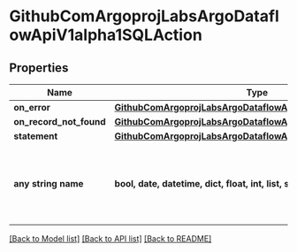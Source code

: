# GithubComArgoprojLabsArgoDataflowApiV1alpha1SQLAction


## Properties
Name | Type | Description | Notes
------------ | ------------- | ------------- | -------------
**on_error** | [**GithubComArgoprojLabsArgoDataflowApiV1alpha1SQLStatement**](GithubComArgoprojLabsArgoDataflowApiV1alpha1SQLStatement.md) |  | [optional] 
**on_record_not_found** | [**GithubComArgoprojLabsArgoDataflowApiV1alpha1SQLStatement**](GithubComArgoprojLabsArgoDataflowApiV1alpha1SQLStatement.md) |  | [optional] 
**statement** | [**GithubComArgoprojLabsArgoDataflowApiV1alpha1SQLStatement**](GithubComArgoprojLabsArgoDataflowApiV1alpha1SQLStatement.md) |  | [optional] 
**any string name** | **bool, date, datetime, dict, float, int, list, str, none_type** | any string name can be used but the value must be the correct type | [optional]

[[Back to Model list]](../README.md#documentation-for-models) [[Back to API list]](../README.md#documentation-for-api-endpoints) [[Back to README]](../README.md)


